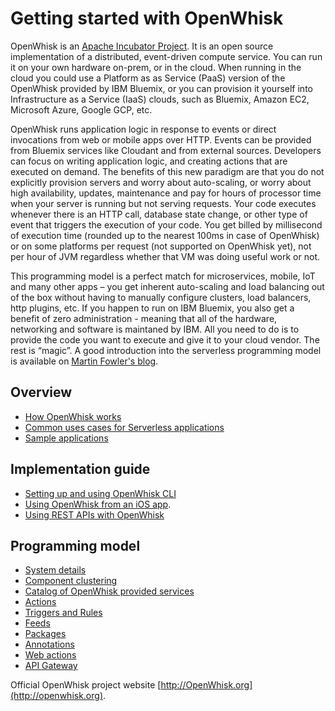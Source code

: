 # Getting started with OpenWhisk

OpenWhisk is an [Apache Incubator Project](https://incubator.apache.org/projects/openwhisk.html). It is an open source implementation of a distributed, event-driven compute service. You can run it on your own hardware on-prem, or in the cloud. When running in the cloud you could use a Platform as as Service (PaaS) version of the OpenWhisk provided by IBM Bluemix, or you can provision it yourself into Infrastructure as a Service (IaaS) clouds, such as Bluemix, Amazon EC2, Microsoft Azure, Google GCP, etc. 

OpenWhisk runs application logic in response to events or direct invocations from web or mobile apps over HTTP. Events can be provided from Bluemix services like Cloudant and from external sources. Developers can focus on writing application logic, and creating actions that are executed on demand. The benefits of this new paradigm are that you do not explicitly provision servers and worry about auto-scaling, or worry about high availability, updates, maintenance and pay for hours of processor time when your server is running but not serving requests. Your code executes whenever there is an HTTP call, database state change, or other type of event that triggers the execution of your code. You get billed by millisecond of execution time (rounded up to the nearest 100ms in case of OpenWhisk) or on some platforms per request (not supported on OpenWhisk yet), not per hour of JVM regardless whether that VM was doing useful work or not.

This programming model is a perfect match for microservices, mobile, IoT and many other apps – you get inherent auto-scaling and load balancing out of the box without having to manually configure clusters, load balancers, http plugins, etc. If you happen to run on IBM Bluemix, you also get a benefit of zero administration - meaning that all of the hardware, networking and software is maintaned by IBM. All you need to do is to provide the code you want to execute and give it to your cloud vendor. The rest is “magic”. A good introduction into the serverless programming model is available on [Martin Fowler's blog](https://martinfowler.com/articles/serverless.html).

## Overview
- [How OpenWhisk works](./about.md)
- [Common uses cases for Serverless applications](./use_cases.md)
- [Sample applications](./samples.md)

<!--
- [Is serverless a good fit for my application?](./goodfit.md)
-->

<!-- TODO - need to add the following items and pages in the future:
- Concurrency
- Error processing
- Security
- Scalability
- Logging
- Pricing (for Bluemix only)
-->

## Implementation guide
- [Setting up and using OpenWhisk CLI](./cli.md)
- [Using OpenWhisk from an iOS app](./mobile_sdk.md).
- [Using REST APIs with OpenWhisk](./rest_api.md)

<!-- TODO - need to add the following items and pages in the future:
- Development workflow
- IDE and toolchain
- When OpenWhisk is a good choice and when it is not
- Building applications from scratch
- Extending existing applications
- Using OpenWhisk as the integration tool
- Integrating with API Management
- Running OpenWhisk (PaaS versus RYO, private, public, dedicated)
- Best practices for rules
- Performance considerations
- Deployment of applications
- Debugging
- Monitoring of applications
- Writing applications with maximum portability
- Publishing events
- Out of the box services and triggers
- CDN integration
- Security
- Limitations
-->

## Programming model
- [System details](./reference.md)
- [Component clustering](./deploy.md)
- [Catalog of OpenWhisk provided services](./catalog.md)
- [Actions](./actions.md)
- [Triggers and Rules](./triggers_rules.md)
- [Feeds](./feeds.md)
- [Packages](./packages.md)
- [Annotations](./annotations.md)
- [Web actions](./webactions.md)
- [API Gateway](./apigateway.md)

<!-- TODO - need to add the following items and pages in the future:
- Concurrency
- Error processing
- Integration with Serverless Framework
-->

Official OpenWhisk project website [http://OpenWhisk.org](http://openwhisk.org).

<!-- ## Setting up the OpenWhisk CLI - moved to cli.md -->

<!-- ## Using REST APIs with OpenWhisk - moved to rest_api.md -->

<!-- ## OpenWhisk Hello World example - moved to samples.md -->
